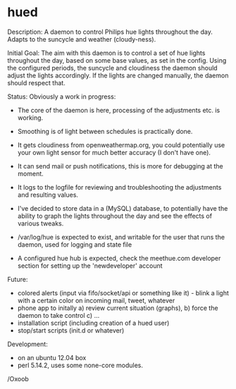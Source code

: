hued
====

Description:
A daemon to control Philips hue lights throughout the day. Adapts to the suncycle and weather (cloudy-ness).

Initial Goal:
The aim with this daemon is to control a set of hue lights throughout the day, based on some base values, as set in the config. Using the configured periods, the suncycle and cloudiness the daemon should adjust the lights accordingly. If the lights are changed manually, the daemon should respect that. 

Status:
Obviously a work in progress:
- The core of the daemon is here, processing of the adjustments etc. is working.
- Smoothing is of light between schedules is practically done.
- It gets cloudiness from openweathermap.org, you could potentially use your own light sensor for much better accuracy (I don't have one).
- It can send mail or push notifications, this is more for debugging at the moment.
- It logs to the logfile for reviewing and troubleshooting the adjustments and resulting values.
- I've decided to store data in a (MySQL) database, to potentially have the ability to graph the lights throughout the day and see the effects of various tweaks.

- /var/log/hue is expected to exist, and writable for the user that runs the daemon, used for logging and state file
- A configured hue hub is expected, check the meethue.com developer section for setting up the 'newdeveloper' account

Future:
- colored alerts (input via fifo/socket/api or something like it) - blink a light with a certain color on incoming mail, tweet, whatever  
- phone app to initally a) review current situation (graphs), b) force the daemon to take control c) ...
- installation script (including creation of a hued user)
- stop/start scripts (init.d or whatever)

Development:
- on an ubuntu 12.04 box
- perl 5.14.2, uses some none-core modules.

/Oxoob
